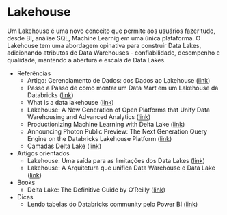 # Lakehouse

Um Lakehouse é uma novo conceito que permite aos usuários fazer tudo, desde BI, análise SQL, Machine Learnig em uma única plataforma. O Lakehouse tem uma abordagem opinativa para construir Data Lakes, adicionando atributos de Data Warehouses - confiabilidade, desempenho e qualidade, mantendo a abertura e escala de Data Lakes.

- Referências
  - Artigo: Gerenciamento de Dados: dos Dados ao Lakehouse ([link](https://blog.compassouol.com/tech/gerenciamento-de-dados-dos-dados-ao-lakehouse/))
  - Passo a Passo de como montar um Data Mart em um Lakehouse da Databricks ([link](https://www.youtube.com/watch?v=urQXu4i_aYM&t=6303s))
  - What is a data lakehouse ([link](https://databricks.com/blog/2020/01/30/what-is-a-data-lakehouse.html))
  - Lakehouse: A New Generation of Open Platforms that Unify Data Warehousing and Advanced Analytics ([link](http://cidrdb.org/cidr2021/papers/cidr2021_paper17.pdf))
  - Productionizing Machine Learning with Delta Lake ([link](https://databricks.com/blog/2019/08/14/productionizing-machine-learning-with-delta-lake.html))
  - Announcing Photon Public Preview: The Next Generation Query Engine on the Databricks Lakehouse Platform ([link](https://databricks.com/blog/2021/06/17/announcing-photon-public-preview-the-next-generation-query-engine-on-the-databricks-lakehouse-platform.html))
  - Camadas Delta Lake ([link](https://live-delta-io.pantheonsite.io/wp-content/uploads/2019/04/Delta-Lake-marketecture-0423c.png))
- Artigos orientados
  - Lakehouse: Uma saída para as limitações dos Data Lakes ([link](https://blogdozouza.files.wordpress.com/2021/06/lakehouse-uma-saida-para-as-limitacoes-dos-data-lakes.pdf))
  - Lakehouse: A Arquitetura que unifica Data Warehouse e Data Lake ([link](https://blogdozouza.files.wordpress.com/2021/06/lakehouse_romero.pdf))
- Books
  - Delta Lake: The Definitive Guide by O’Reilly ([link](https://databricks.com/p/ebook/delta-lake-the-definitive-guide-by-oreilly))
- Dicas
  - Lendo tabelas do Databricks community pelo Power BI ([link](https://blogdozouza.wordpress.com/2021/03/21/lendo-tabelas-do-databricks-community-pelo-power-bi/))
